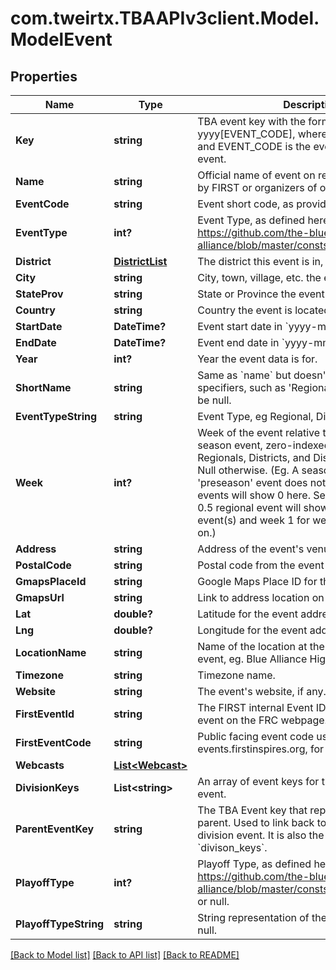 # com.tweirtx.TBAAPIv3client.Model.ModelEvent
## Properties

Name | Type | Description | Notes
------------ | ------------- | ------------- | -------------
**Key** | **string** | TBA event key with the format yyyy[EVENT_CODE], where yyyy is the year, and EVENT_CODE is the event code of the event. | 
**Name** | **string** | Official name of event on record either provided by FIRST or organizers of offseason event. | 
**EventCode** | **string** | Event short code, as provided by FIRST. | 
**EventType** | **int?** | Event Type, as defined here: https://github.com/the-blue-alliance/the-blue-alliance/blob/master/consts/event_type.py#L2 | 
**District** | [**DistrictList**](DistrictList.md) | The district this event is in, may be null. | [optional] 
**City** | **string** | City, town, village, etc. the event is located in. | [optional] 
**StateProv** | **string** | State or Province the event is located in. | [optional] 
**Country** | **string** | Country the event is located in. | [optional] 
**StartDate** | **DateTime?** | Event start date in &#x60;yyyy-mm-dd&#x60; format. | 
**EndDate** | **DateTime?** | Event end date in &#x60;yyyy-mm-dd&#x60; format. | 
**Year** | **int?** | Year the event data is for. | 
**ShortName** | **string** | Same as &#x60;name&#x60; but doesn&#39;t include event specifiers, such as &#39;Regional&#39; or &#39;District&#39;. May be null. | [optional] 
**EventTypeString** | **string** | Event Type, eg Regional, District, or Offseason. | 
**Week** | **int?** | Week of the event relative to the first official season event, zero-indexed. Only valid for Regionals, Districts, and District Championships. Null otherwise. (Eg. A season with a week 0 &#39;preseason&#39; event does not count, and week 1 events will show 0 here. Seasons with a week 0.5 regional event will show week 0 for those event(s) and week 1 for week 1 events and so on.) | [optional] 
**Address** | **string** | Address of the event&#39;s venue, if available. | [optional] 
**PostalCode** | **string** | Postal code from the event address. | [optional] 
**GmapsPlaceId** | **string** | Google Maps Place ID for the event address. | [optional] 
**GmapsUrl** | **string** | Link to address location on Google Maps. | [optional] 
**Lat** | **double?** | Latitude for the event address. | [optional] 
**Lng** | **double?** | Longitude for the event address. | [optional] 
**LocationName** | **string** | Name of the location at the address for the event, eg. Blue Alliance High School. | [optional] 
**Timezone** | **string** | Timezone name. | [optional] 
**Website** | **string** | The event&#39;s website, if any. | [optional] 
**FirstEventId** | **string** | The FIRST internal Event ID, used to link to the event on the FRC webpage. | [optional] 
**FirstEventCode** | **string** | Public facing event code used by FIRST (on frc-events.firstinspires.org, for example) | [optional] 
**Webcasts** | [**List&lt;Webcast&gt;**](Webcast.md) |  | [optional] 
**DivisionKeys** | **List&lt;string&gt;** | An array of event keys for the divisions at this event. | [optional] 
**ParentEventKey** | **string** | The TBA Event key that represents the event&#39;s parent. Used to link back to the event from a division event. It is also the inverse relation of &#x60;divison_keys&#x60;. | [optional] 
**PlayoffType** | **int?** | Playoff Type, as defined here: https://github.com/the-blue-alliance/the-blue-alliance/blob/master/consts/playoff_type.py#L4, or null. | [optional] 
**PlayoffTypeString** | **string** | String representation of the &#x60;playoff_type&#x60;, or null. | [optional] 

[[Back to Model list]](../README.md#documentation-for-models) [[Back to API list]](../README.md#documentation-for-api-endpoints) [[Back to README]](../README.md)

